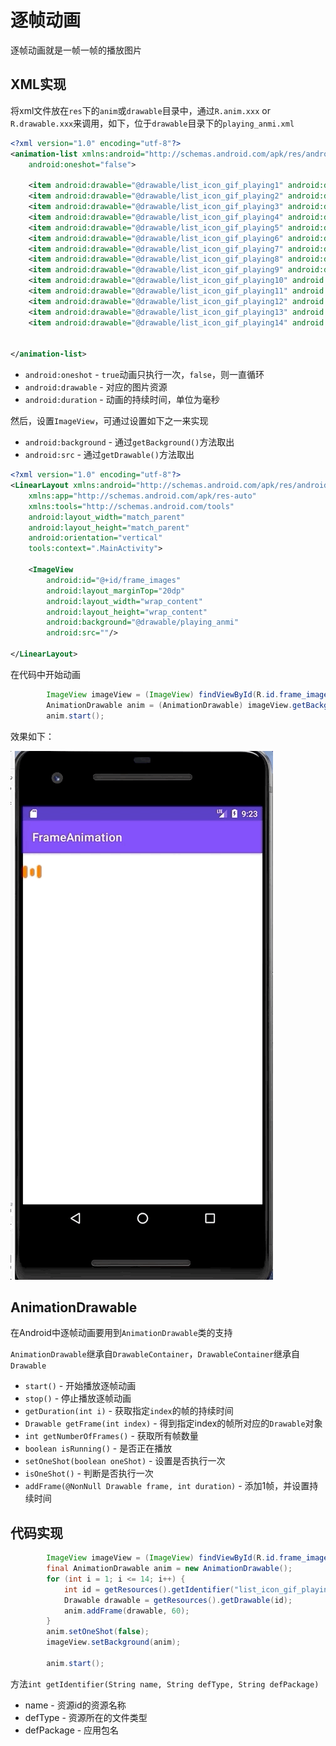 # 逐帧动画

逐帧动画就是一帧一帧的播放图片



## XML实现

将xml文件放在`res`下的`anim`或`drawable`目录中，通过`R.anim.xxx` or `R.drawable.xxx`来调用，如下，位于`drawable`目录下的`playing_anmi.xml`

```xml
<?xml version="1.0" encoding="utf-8"?>
<animation-list xmlns:android="http://schemas.android.com/apk/res/android"
    android:oneshot="false">

    <item android:drawable="@drawable/list_icon_gif_playing1" android:duration="60" />
    <item android:drawable="@drawable/list_icon_gif_playing2" android:duration="60" />
    <item android:drawable="@drawable/list_icon_gif_playing3" android:duration="60" />
    <item android:drawable="@drawable/list_icon_gif_playing4" android:duration="60" />
    <item android:drawable="@drawable/list_icon_gif_playing5" android:duration="60" />
    <item android:drawable="@drawable/list_icon_gif_playing6" android:duration="60" />
    <item android:drawable="@drawable/list_icon_gif_playing7" android:duration="60" />
    <item android:drawable="@drawable/list_icon_gif_playing8" android:duration="60" />
    <item android:drawable="@drawable/list_icon_gif_playing9" android:duration="60" />
    <item android:drawable="@drawable/list_icon_gif_playing10" android:duration="60" />
    <item android:drawable="@drawable/list_icon_gif_playing11" android:duration="60" />
    <item android:drawable="@drawable/list_icon_gif_playing12" android:duration="60" />
    <item android:drawable="@drawable/list_icon_gif_playing13" android:duration="60" />
    <item android:drawable="@drawable/list_icon_gif_playing14" android:duration="60" />


</animation-list>
```

+ `android:oneshot` - `true`动画只执行一次，`false`，则一直循环
+ `android:drawable` - 对应的图片资源
+ `android:duration` - 动画的持续时间，单位为毫秒

然后，设置`ImageView`，可通过设置如下之一来实现

+ `android:background` - 通过`getBackground()`方法取出
+ `android:src` - 通过`getDrawable()`方法取出

```xml
<?xml version="1.0" encoding="utf-8"?>
<LinearLayout xmlns:android="http://schemas.android.com/apk/res/android"
    xmlns:app="http://schemas.android.com/apk/res-auto"
    xmlns:tools="http://schemas.android.com/tools"
    android:layout_width="match_parent"
    android:layout_height="match_parent"
    android:orientation="vertical"
    tools:context=".MainActivity">

    <ImageView
        android:id="@+id/frame_images"
        android:layout_marginTop="20dp"
        android:layout_width="wrap_content"
        android:layout_height="wrap_content"
        android:background="@drawable/playing_anmi"
        android:src=""/>

</LinearLayout>
```

在代码中开始动画

```java
        ImageView imageView = (ImageView) findViewById(R.id.frame_images);
        AnimationDrawable anim = (AnimationDrawable) imageView.getBackground();
        anim.start();
```

效果如下：

![018](https://github.com/winfredzen/Android-Basic/blob/master/Animation/images/018.gif)



## AnimationDrawable

在Android中逐帧动画要用到`AnimationDrawable`类的支持

`AnimationDrawable`继承自`DrawableContainer`，`DrawableContainer`继承自`Drawable`

+ `start()` - 开始播放逐帧动画
+ `stop()` - 停止播放逐帧动画
+ `getDuration(int i)` - 获取指定`index`的帧的持续时间
+ `Drawable getFrame(int index)` - 得到指定index的帧所对应的`Drawable`对象
+ `int getNumberOfFrames()` - 获取所有帧数量
+ `boolean isRunning()` - 是否正在播放
+ `setOneShot(boolean oneShot)` - 设置是否执行一次
+ `isOneShot()` - 判断是否执行一次
+ `addFrame(@NonNull Drawable frame, int duration)` - 添加1帧，并设置持续时间



## 代码实现

```java
        ImageView imageView = (ImageView) findViewById(R.id.frame_image);
        final AnimationDrawable anim = new AnimationDrawable();
        for (int i = 1; i <= 14; i++) {
            int id = getResources().getIdentifier("list_icon_gif_playing" + i, "drawable", getPackageName());
            Drawable drawable = getResources().getDrawable(id);
            anim.addFrame(drawable, 60);
        }
        anim.setOneShot(false);
        imageView.setBackground(anim);

        anim.start();
```

方法`int getIdentifier(String name, String defType, String defPackage)`

+ name - 资源id的资源名称
+ defType - 资源所在的文件类型
+ defPackage - 应用包名
































